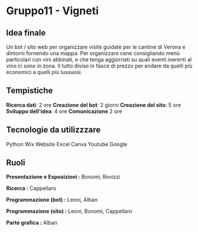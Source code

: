 # Gruppo11 - Vigneti
## Idea finale
Un bot / sito web per organizzare visite guidate per le cantine di Verona e dintorni fornendo una mappa.
Per organizzare cene consigliando menù particolari con vini abbinati, e che tenga aggiornati su quali eventi inerenti al vino ci sono in zona.
Il tutto diviso in fasce di prezzo per andare da quelli più economici a quelli più lussuosi.


## Tempistiche
**Ricerca dati**: 2 ore
**Creazione del bot**: 2 giorni
**Creazione del sito**: 5 ore
**Sviluppo dell'idea**: 4 ore
**Comunicazione** 2 ore

## Tecnologie da utilizzzare 
Python
Wix Website
Excel
Canva
Youtube
Google



## Ruoli
**Presentazione e Esposizioni :** 
Bonomi, Rovizzi

**Ricerca :** 
Cappellaro

**Programmazione (bot) :**
 Leoni, Alban

 **Programmazione (sito) :** 
Leoni, Bonomi, Cappellaro

**Parte grafica :**
Alban